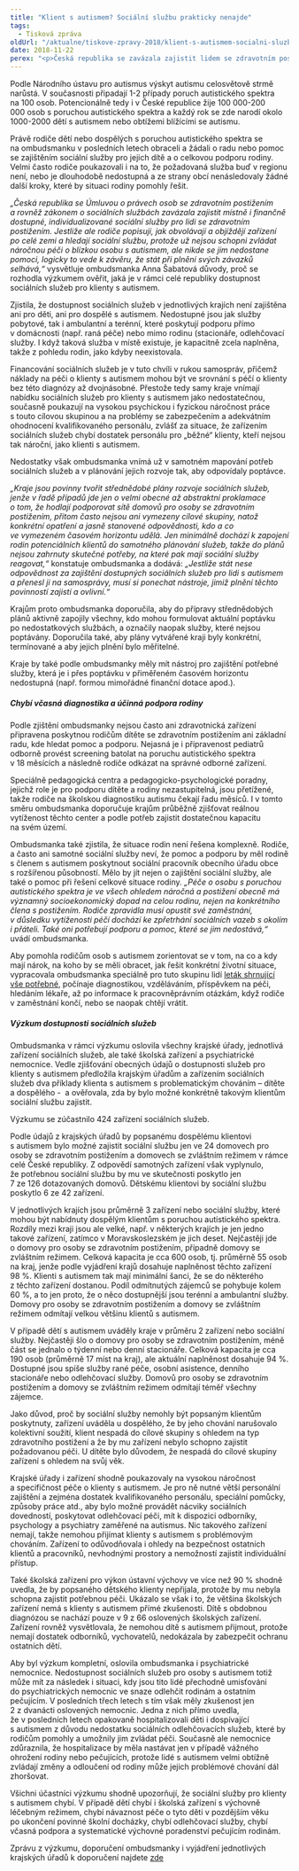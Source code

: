 ```yaml
---
title: "Klient s autismem? Sociální službu prakticky nenajde"
tags:
  - Tisková zpráva
oldUrl: "/aktualne/tiskove-zpravy-2018/klient-s-autismem-socialni-sluzbu-prakticky-nenajde"
date: 2018-11-22
perex: "<p>Česká republika se zavázala zajistit lidem se zdravotním postižením, tedy i těm s autismem, místně, časově i finančně dostupné služby, které budou zohledňovat jejich individuální potřeby. Skutečnost je však taková, že rodiny osob s autismem jsou nuceny pátrat po celé republice, zda se někde najde vhodná sociální služba. Najít sociální službu pro klienta s autismem, je takřka nemožné.</p>"
---
```


<!-- imported from the old website -->

<p>Podle Národního ústavu pro autismus výskyt autismu celosvětově strmě narůstá. V současnosti připadají 1-2 případy poruch autistického spektra na 100 osob. Potencionálně tedy i v České republice žije 100 000-200 000 osob s poruchou autistického spektra a každý rok se zde narodí okolo 1000-2000 dětí s autismem nebo obtížemi blížícími se autismu.</p> <p>Právě rodiče dětí nebo dospělých s poruchou autistického spektra se na ombudsmanku v posledních letech obraceli a žádali o radu nebo pomoc se zajištěním sociální služby pro jejich dítě a o celkovou podporu rodiny. Velmi často rodiče poukazovali i na to, že požadovaná služba buď v regionu není, nebo je dlouhodobě nedostupná a ze strany obcí nenásledovaly žádné další kroky, které by situaci rodiny pomohly řešit. </p> <p><i>„Česká republika se Úmluvou o právech osob se zdravotním postižením a rovněž zákonem o sociálních službách zavázala zajistit místně i finančně dostupné, individualizované sociální služby pro lidi se zdravotním postižením. Jestliže ale rodiče popisují, jak obvolávají a objíždějí zařízení po celé zemi a hledají sociální službu, protože už nejsou schopni zvládat náročnou péči o blízkou osobu s autismem, ale nikde se jim nedostane pomoci, logicky to vede k závěru, že stát při plnění svých závazků selhává,“</i> vysvětluje ombudsmanka Anna Šabatová důvody, proč se rozhodla výzkumem ověřit, jaká je v rámci celé republiky dostupnost sociálních služeb pro klienty s autismem.</p> <p>Zjistila, že dostupnost sociálních služeb v jednotlivých krajích není zajištěna ani pro děti, ani pro dospělé s autismem. Nedostupné jsou jak služby pobytové, tak i ambulantní a terénní, které poskytují podporu přímo v domácnosti (např. raná péče) nebo mimo rodinu (stacionáře, odlehčovací služby. I když taková služba v místě existuje, je kapacitně zcela naplněna, takže z pohledu rodin, jako kdyby neexistovala. </p> <p>Financování sociálních služeb je v tuto chvíli v rukou samospráv, přičemž náklady na péči o klienty s autismem mohou být ve srovnání s péčí o klienty bez této diagnózy až dvojnásobné. Přestože tedy samy kraje vnímají nabídku sociálních služeb pro klienty s autismem jako nedostatečnou, současně poukazují na vysokou psychickou i fyzickou náročnost práce s touto cílovou skupinou a na problémy se zabezpečením a adekvátním ohodnocení kvalifikovaného personálu, zvlášť za situace, že zařízením sociálních služeb chybí dostatek personálu pro „běžné“ klienty, kteří nejsou tak nároční, jako klienti s autismem.</p> <p>Nedostatky však ombudsmanka vnímá už v samotném mapování potřeb sociálních služeb a v plánování jejich rozvoje tak, aby odpovídaly poptávce.</p> <p><i>„Kraje jsou povinny tvořit střednědobé plány rozvoje sociálních služeb, jenže v řadě případů jde jen o velmi obecné až abstraktní proklamace o tom, že hodlají podporovat sítě domovů pro osoby se zdravotním postižením, přitom často nejsou ani vymezeny cílové skupiny, natož konkrétní opatření a jasně stanovené odpovědnosti, kdo a co ve vymezeném časovém horizontu udělá. Jen minimálně dochází k zapojení rodin potenciálních klientů do samotného plánování služeb, takže do plánů nejsou zahrnuty skutečné potřeby, na které pak mají sociální služby reagovat,“</i> konstatuje ombudsmanka a dodává: <i>„Jestliže stát nese odpovědnost za zajištění dostupných sociálních služeb pro lidi s autismem a přenesl ji na samosprávy, musí si ponechat nástroje, jimiž plnění těchto povinností zajistí a ovlivní.“</i></p> <p>Krajům proto ombudsmanka doporučila, aby do přípravy střednědobých plánů aktivně zapojily všechny, kdo mohou formulovat aktuální poptávku po nedostatkových službách, a označily naopak služby, které nejsou poptávány. Doporučila také, aby plány vytvářené kraji byly konkrétní, termínované a aby jejich plnění bylo měřitelné. </p> <p>Kraje by také podle ombudsmanky měly mít nástroj pro zajištění potřebné služby, která je i přes poptávku v přiměřeném časovém horizontu nedostupná (např. formou mimořádné finanční dotace apod.).</p> <h5>Chybí včasná diagnostika a účinná podpora rodiny</h5> <p>Podle zjištění ombudsmanky nejsou často ani zdravotnická zařízení připravena poskytnou rodičům dítěte se zdravotním postižením ani základní radu, kde hledat pomoc a podporu. Nejasná je i připravenost pediatrů odborně provést screening batolat na poruchu autistického spektra v 18 měsících a následně rodiče odkázat na správné odborné zařízení. </p> <p>Speciálně pedagogická centra a pedagogicko-psychologické poradny, jejichž role je pro podporu dítěte a rodiny nezastupitelná, jsou přetížené, takže rodiče na školskou diagnostiku autismu čekají řadu měsíců. I v tomto směru ombudsmanka doporučuje krajům průběžně zjišťovat reálnou vytíženost těchto center a podle potřeb zajistit dostatečnou kapacitu na svém území.</p> <p>Ombudsmanka také zjistila, že situace rodin není řešena komplexně. Rodiče, a často ani samotné sociální služby neví, že pomoc a podporu by měl rodině s členem s autismem poskytnout sociální pracovník obecního úřadu obce s rozšířenou působností. Mělo by jít nejen o zajištění sociální služby, ale také o pomoc při řešení celkové situace rodiny. <i>„Péče o osobu s poruchou autistického spektra je ve všech ohledem náročná a postižení obecně má významný socioekonomický dopad na celou rodinu, nejen na konkrétního člena s postižením. Rodiče zpravidla musí opustit své zaměstnání, v důsledku vytíženosti péčí dochází ke zpřetrhání sociálních vazeb s okolím i přáteli. Také oni potřebují podporu a pomoc, které se jim nedostává,“</i> uvádí ombudsmanka. </p> <p>Aby pomohla rodičům osob s autismem zorientovat se v tom, na co a kdy mají nárok, na koho by se měli obracet, jak řešit konkrétní životní situace, vypracovala ombudsmanka speciálně pro tuto skupinu lidí <a href="https://www.ochrance.cz/fileadmin/user_upload/Letaky/Rodiny-deti-s-PAS.pdf" target="_blank">leták shrnující vše potřebné</a>, počínaje diagnostikou, vzděláváním, příspěvkem na péči, hledáním lékaře, až po informace k pracovněprávním otázkám, když rodiče v zaměstnání končí, nebo se naopak chtějí vrátit.</p> <h5>Výzkum dostupnosti sociálních služeb</h5> <p>Ombudsmanka v rámci výzkumu oslovila všechny krajské úřady, jednotlivá zařízení sociálních služeb, ale také školská zařízení a psychiatrické nemocnice. Vedle zjišťování obecných údajů o dostupnosti služeb pro klienty s autismem předložila krajským úřadům a zařízením sociálních služeb dva příklady klienta s autismem s problematickým chováním – dítěte a dospělého -  a ověřovala, zda by bylo možné konkrétně takovým klientům sociální službu zajistit.</p> <p>Výzkumu se zúčastnilo 424 zařízení sociálních služeb.</p> <p>Podle údajů z krajských úřadů by popsanému dospělému klientovi s autismem bylo možné zajistit sociální službu jen ve 24 domovech pro osoby se zdravotním postižením a domovech se zvláštním režimem v rámce celé České republiky. Z odpovědí samotných zařízení však vyplynulo, že potřebnou sociální službu by mu ve skutečnosti poskytlo jen 7 ze 126 dotazovaných domovů. Dětskému klientovi by sociální službu poskytlo 6 ze 42 zařízení.</p> <p>V jednotlivých krajích jsou průměrně 3 zařízení nebo sociální služby, které mohou být nabídnuty dospělým klientům s poruchou autistického spektra. Rozdíly mezi kraji jsou ale velké, např. v některých krajích je jen jedno takové zařízení, zatímco v Moravskoslezském je jich deset. Nejčastěji jde o domovy pro osoby se zdravotním postižením, případně domovy se zvláštním režimem. Celková kapacita je cca 600 osob, tj. průměrně 55 osob na kraj, jenže podle vyjádření krajů dosahuje naplněnost těchto zařízení 98 %. Klienti s autismem tak mají minimální šanci, že se do některého z těchto zařízení dostanou. Podíl odmítnutých zájemců se pohybuje kolem 60 %, a to jen proto, že o něco dostupnější jsou terénní a ambulantní služby. Domovy pro osoby se zdravotním postižením a domovy se zvláštním režimem odmítají velkou většinu klientů s autismem.</p> <p>V případě dětí s autismem uváděly kraje v průměru 2 zařízení nebo sociální služby. Nejčastěji šlo o domovy pro osoby se zdravotním postižením, méně část se jednalo o týdenní nebo denní stacionáře. Celková kapacita je cca 190 osob (průměrně 17 míst na kraj), ale aktuální naplněnost dosahuje 94 %. Dostupné jsou spíše služby rané péče, osobní asistence, denního stacionáře nebo odlehčovací služby. Domovů pro osoby se zdravotním postižením a domovy se zvláštním režimem odmítají téměř všechny zájemce.</p> <p>Jako důvod, proč by sociální služby nemohly být popsaným klientům poskytnuty, zařízení uváděla u dospělého, že by jeho chování narušovalo kolektivní soužití, klient nespadá do cílové skupiny s ohledem na typ zdravotního postižení a že by mu zařízení nebylo schopno zajistit požadovanou péči. U dítěte bylo důvodem, že nespadá do cílové skupiny zařízení s ohledem na svůj věk.</p> <p>Krajské úřady i zařízení shodně poukazovaly na vysokou náročnost a specifičnost péče o klienty s autismem. Je pro ně nutné větší personální zajištění a zejména dostatek kvalifikovaného personálu, speciální pomůcky, způsoby práce atd., aby bylo možné provádět nácviky sociálních dovedností, poskytovat odlehčovací péči, mít k dispozici odborníky, psychology a psychiatry zaměřené na autismus. Nic takového zařízení nemají, takže nemohou přijímat klienty s autismem s problémovým chováním. Zařízení to odůvodňovala i ohledy na bezpečnost ostatních klientů a pracovníků, nevhodnými prostory a nemožností zajistit individuální přístup.</p> <p>Také školská zařízení pro výkon ústavní výchovy ve více než 90 % shodně uvedla, že by popsaného dětského klienty nepřijala, protože by mu nebyla schopna zajistit potřebnou péči. Ukázalo se však i to, že většina školských zařízení nemá s klienty s autismem přímé zkušenosti. Dítě s obdobnou diagnózou se nachází pouze v 9 z 66 oslovených školských zařízení. Zařízení rovněž vysvětlovala, že nemohou dítě s autismem přijmout, protože nemají dostatek odborníků, vychovatelů, nedokázala by zabezpečit ochranu ostatních dětí. </p> <p>Aby byl výzkum kompletní, oslovila ombudsmanka i psychiatrické nemocnice. Nedostupnost sociálních služeb pro osoby s autismem totiž může mít za následek i situaci, kdy jsou tito lidé přechodně umisťováni do psychiatrických nemocnic ve snaze odlehčit rodinám a ostatním pečujícím. V posledních třech letech s tím však měly zkušenost jen 2 z dvanácti oslovených nemocnic. Jedna z nich přímo uvedla, že v posledních letech opakovaně hospitalizovali děti i dospívající s autismem z důvodu nedostatku sociálních odlehčovacích služeb, které by rodičům pomohly a umožnily jim zvládat péči. Současně ale nemocnice zdůraznila, že hospitalizace by měla nastávat jen v případě vážného ohrožení rodiny nebo pečujících, protože lidé s autismem velmi obtížně zvládají změny a odloučení od rodiny může jejich problémové chování dál zhoršovat.</p> <p>Všichni účastníci výzkumu shodně upozorňují, že sociální služby pro klienty s autismem chybí. V případě dětí chybí i školská zařízení s výchovně léčebným režimem, chybí návaznost péče o tyto děti v pozdějším věku po ukončení povinné školní docházky, chybí odlehčovací služby, chybí včasná podpora a systematické výchovné poradenství pečujícím rodinám.</p><p>Zprávu z výzkumu, doporučení ombudsmanky i vyjádření jednotlivých krajských úřadů k doporučení najdete <a href="https://www.ochrance.cz/monitorovani-prav-lidi-se-zdravotnim-postizenim/vyzkumy-a-doporuceni/" target="_blank">zde</a></p>
